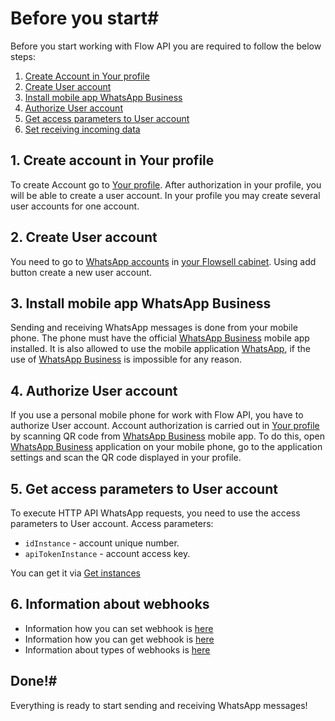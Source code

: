 # Before you start#

Before you start working with Flow API you are required to follow the below steps:

1. [Create Account in Your profile](#1-create-account-in-your-profile)
2. [Create User account](#2-create-user-account)
3. [Install mobile app WhatsApp Business](#3-install-mobile-app-whatsapp-business)
4. [Authorize User account](#4-authorize-user-account)
5. [Get access parameters to User account](#5-get-access-parameters-to-user-account)
6. [Set receiving incoming data](#6-set-receiving-incoming-data)


## 1. Create account in Your profile
To create Account go to [Your profile](https://cabinet.flowsell.me/account/profile). 
After authorization in your profile, you will be able to create a user account. 
In your profile you may create several user accounts for one account.


## 2. Create User account
You need to go to [WhatsApp accounts](https://cabinet.flowsell.me/accounts/whats-app) in [your Flowsell cabinet](https://cabinet.flowsell.me/). Using add button create a new user account.

## 3. Install mobile app WhatsApp Business
Sending and receiving WhatsApp messages is done from your mobile phone. 
The phone must have the official [WhatsApp Business](https://business.whatsapp.com/) mobile app installed. 
It is also allowed to use the mobile application [WhatsApp](https://www.whatsapp.com/), if the use of [WhatsApp Business](https://business.whatsapp.com/) is impossible for any reason.

## 4. Authorize User account
If you use a personal mobile phone for work with Flow API, you have to authorize User account. 
Account authorization is carried out in [Your profile](https://cabinet.flowsell.me/account/profile) by scanning QR code from [WhatsApp Business](https://business.whatsapp.com/) mobile app. 
To do this, open [WhatsApp Business]('https://business.whatsapp.com/') application on your mobile phone, go to the application settings and scan the QR code displayed in your profile.


## 5. Get access parameters to User account
To execute HTTP API WhatsApp requests, you need to use the access parameters to User account. 
Access parameters:

- `idInstance` - account unique number. 
- `apiTokenInstance` - account access key.

You can get it via [Get instances](../partners/instance-creation.md)

## 6. Information about webhooks
- Information how you can set webhook is [here](../api/account/set-settings.md)
- Information how you can get webhook is [here](../api/account/get-settings.md)
- Information about types of webhooks is [here](../api/receiving/index.md)

## Done!#
Everything is ready to start sending and receiving WhatsApp messages!

